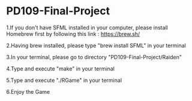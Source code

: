 # PD109-Final-Project

1.If you don't have SFML installed in your computer, please install Homebrew first by following this link : https://brew.sh/

2.Having brew installed, please type "brew install SFML" in your terminal

3.In your terminal, please go to directory "PD109-Final-Project/Raiden"

4.Type and execute "make" in your terminal

5.Type and execute "./RGame" in your terminal

6.Enjoy the Game